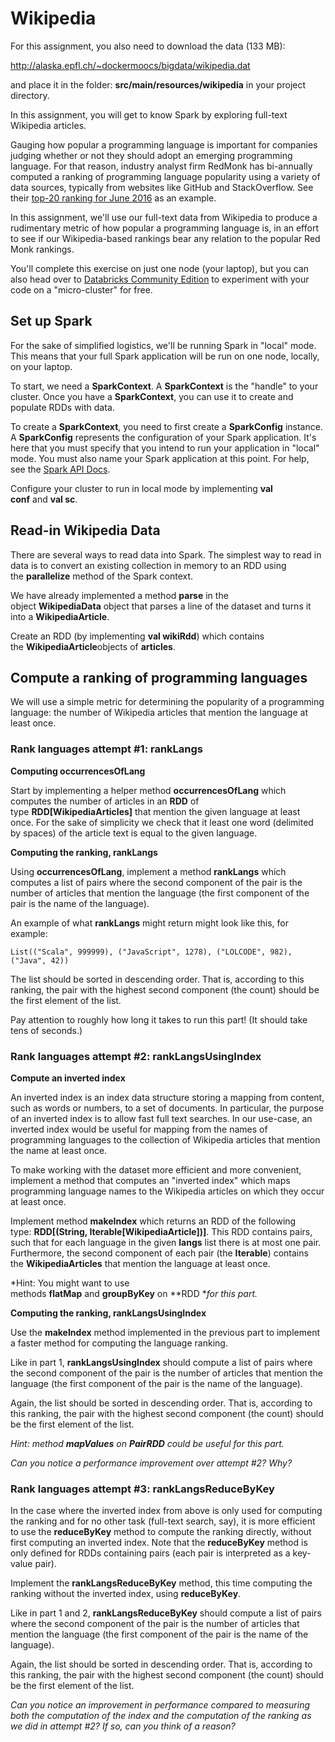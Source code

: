 Wikipedia
=========

For this assignment, you also need to download the data (133 MB):

<http://alaska.epfl.ch/~dockermoocs/bigdata/wikipedia.dat>

and place it in the folder: **src/main/resources/wikipedia** in your project directory.

In this assignment, you will get to know Spark by exploring full-text Wikipedia articles.

Gauging how popular a programming language is important for companies judging whether or not they should adopt an emerging programming language. For that reason, industry analyst firm RedMonk has bi-annually computed a ranking of programming language popularity using a variety of data sources, typically from websites like GitHub and StackOverflow. See their [top-20 ranking for June 2016](http://redmonk.com/sogrady/2016/07/20/language-rankings-6-16/) as an example.

In this assignment, we'll use our full-text data from Wikipedia to produce a rudimentary metric of how popular a programming language is, in an effort to see if our Wikipedia-based rankings bear any relation to the popular Red Monk rankings.

You'll complete this exercise on just one node (your laptop), but you can also head over to [Databricks Community Edition](https://community.cloud.databricks.com/) to experiment with your code on a "micro-cluster" for free.

Set up Spark
------------

For the sake of simplified logistics, we'll be running Spark in "local" mode. This means that your full Spark application will be run on one node, locally, on your laptop.

To start, we need a **SparkContext**. A **SparkContext** is the "handle" to your cluster. Once you have a **SparkContext**, you can use it to create and populate RDDs with data.

To create a **SparkContext**, you need to first create a **SparkConfig** instance. A **SparkConfig** represents the configuration of your Spark application. It's here that you must specify that you intend to run your application in "local" mode. You must also name your Spark application at this point. For help, see the [Spark API Docs](https://spark.apache.org/docs/2.1.0/api/scala/index.html#org.apache.spark.package).

Configure your cluster to run in local mode by implementing **val conf** and **val sc**.

Read-in Wikipedia Data
----------------------

There are several ways to read data into Spark. The simplest way to read in data is to convert an existing collection in memory to an RDD using the **parallelize** method of the Spark context.

We have already implemented a method **parse** in the object **WikipediaData** object that parses a line of the dataset and turns it into a **WikipediaArticle**.

Create an RDD (by implementing **val wikiRdd**) which contains the **WikipediaArticle**objects of **articles**.

Compute a ranking of programming languages
------------------------------------------

We will use a simple metric for determining the popularity of a programming language: the number of Wikipedia articles that mention the language at least once.

### Rank languages attempt #1: rankLangs

**Computing occurrencesOfLang**

Start by implementing a helper method **occurrencesOfLang** which computes the number of articles in an **RDD** of type **RDD[WikipediaArticles]** that mention the given language at least once. For the sake of simplicity we check that it least one word (delimited by spaces) of the article text is equal to the given language.

**Computing the ranking, rankLangs**

Using **occurrencesOfLang**, implement a method **rankLangs** which computes a list of pairs where the second component of the pair is the number of articles that mention the language (the first component of the pair is the name of the language).

An example of what **rankLangs** might return might look like this, for example:

```
List(("Scala", 999999), ("JavaScript", 1278), ("LOLCODE", 982), ("Java", 42))
```

The list should be sorted in descending order. That is, according to this ranking, the pair with the highest second component (the count) should be the first element of the list.

Pay attention to roughly how long it takes to run this part! (It should take tens of seconds.)

### Rank languages attempt #2: rankLangsUsingIndex

**Compute an inverted index**

An inverted index is an index data structure storing a mapping from content, such as words or numbers, to a set of documents. In particular, the purpose of an inverted index is to allow fast full text searches. In our use-case, an inverted index would be useful for mapping from the names of programming languages to the collection of Wikipedia articles that mention the name at least once.

To make working with the dataset more efficient and more convenient, implement a method that computes an "inverted index" which maps programming language names to the Wikipedia articles on which they occur at least once.

Implement method **makeIndex** which returns an RDD of the following type: **RDD[(String, Iterable[WikipediaArticle])]**. This RDD contains pairs, such that for each language in the given **langs** list there is at most one pair. Furthermore, the second component of each pair (the **Iterable**) contains the **WikipediaArticles** that mention the language at least once.

*Hint: You might want to use methods **flatMap** and **groupByKey** on **RDD **for this part.*

**Computing the ranking, rankLangsUsingIndex**

Use the **makeIndex** method implemented in the previous part to implement a faster method for computing the language ranking.

Like in part 1, **rankLangsUsingIndex** should compute a list of pairs where the second component of the pair is the number of articles that mention the language (the first component of the pair is the name of the language).

Again, the list should be sorted in descending order. That is, according to this ranking, the pair with the highest second component (the count) should be the first element of the list.

*Hint: method **mapValues** on **PairRDD** could be useful for this part.*

*Can you notice a performance improvement over attempt #2? Why?*

### Rank languages attempt #3: rankLangsReduceByKey

In the case where the inverted index from above is only used for computing the ranking and for no other task (full-text search, say), it is more efficient to use the **reduceByKey** method to compute the ranking directly, without first computing an inverted index. Note that the **reduceByKey** method is only defined for RDDs containing pairs (each pair is interpreted as a key-value pair).

Implement the **rankLangsReduceByKey** method, this time computing the ranking without the inverted index, using **reduceByKey**.

Like in part 1 and 2, **rankLangsReduceByKey** should compute a list of pairs where the second component of the pair is the number of articles that mention the language (the first component of the pair is the name of the language).

Again, the list should be sorted in descending order. That is, according to this ranking, the pair with the highest second component (the count) should be the first element of the list.

*Can you notice an improvement in performance compared to measuring both the computation of the index and the computation of the ranking as we did in attempt #2? If so, can you think of a reason?*